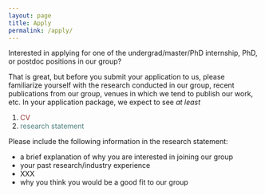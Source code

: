 ```yaml
---
layout: page
title: Apply
permalink: /apply/
---
```


Interested in applying for one of the undergrad/master/PhD internship, PhD, or postdoc positions in our group? 

That is great, but before you submit your application to us, please familiarize yourself with the research conducted in our group, recent publications from our group, venues in which we tend to publish our work, etc. In your application package, we expect to see <i>at least</i>

1. <font color="#973535">CV</font>
2. <font color="#4d7f7f">research statement</font>

Please include the following information in the research statement: 

- a brief explanation of why you are interested in joining our group
- your past research/industry experience
- XXX
- why you think you would be a good fit to our group
